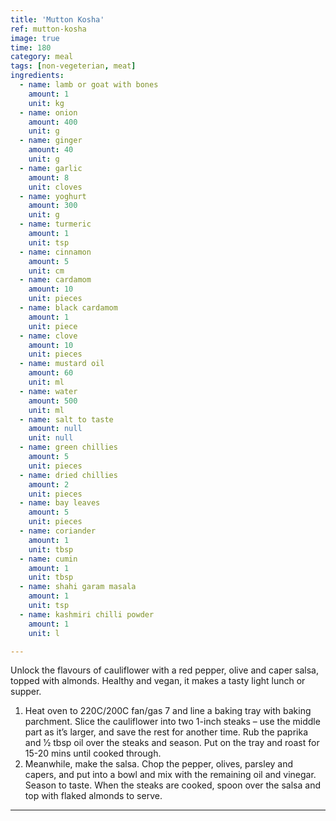 ```yaml
---
title: 'Mutton Kosha'
ref: mutton-kosha
image: true
time: 180
category: meal
tags: [non-vegeterian, meat]
ingredients:
  - name: lamb or goat with bones
    amount: 1
    unit: kg
  - name: onion
    amount: 400
    unit: g
  - name: ginger
    amount: 40
    unit: g
  - name: garlic
    amount: 8
    unit: cloves
  - name: yoghurt
    amount: 300 
    unit: g
  - name: turmeric
    amount: 1
    unit: tsp
  - name: cinnamon
    amount: 5
    unit: cm
  - name: cardamom
    amount: 10
    unit: pieces
  - name: black cardamom
    amount: 1
    unit: piece
  - name: clove
    amount: 10
    unit: pieces
  - name: mustard oil
    amount: 60
    unit: ml
  - name: water
    amount: 500
    unit: ml
  - name: salt to taste
    amount: null
    unit: null
  - name: green chillies
    amount: 5
    unit: pieces
  - name: dried chillies
    amount: 2
    unit: pieces
  - name: bay leaves
    amount: 5
    unit: pieces
  - name: coriander
    amount: 1
    unit: tbsp
  - name: cumin
    amount: 1
    unit: tbsp
  - name: shahi garam masala
    amount: 1
    unit: tsp
  - name: kashmiri chilli powder
    amount: 1
    unit: l

---
```


Unlock the flavours of cauliflower with a red pepper, olive and caper salsa, topped with almonds. Healthy and vegan, it makes a tasty light lunch or supper.

1. Heat oven to 220C/200C fan/gas 7 and line a baking tray with baking parchment. Slice the cauliflower into two 1-inch steaks – use the middle part as it’s larger, and save the rest for another time. Rub the paprika and 1⁄2 tbsp oil over the steaks and season. Put on the tray and roast for 15-20 mins until cooked through.
2. Meanwhile, make the salsa. Chop the pepper, olives, parsley and capers, and put into a bowl and mix with the remaining oil and vinegar. Season to taste. When the steaks are cooked, spoon over the salsa and top with flaked almonds to serve.

---
